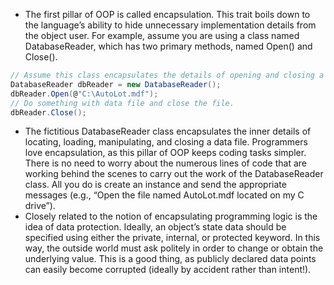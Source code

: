 - The first pillar of OOP is called encapsulation. This trait boils down to the language’s ability to hide unnecessary implementation details from the object user. For example, assume you are using a class named DatabaseReader, which has two primary methods, named Open() and Close().  
```csharp
// Assume this class encapsulates the details of opening and closing a database.  
DatabaseReader dbReader = new DatabaseReader();  
dbReader.Open(@"C:\AutoLot.mdf");  
// Do something with data file and close the file.  
dbReader.Close();  
```
- The fictitious DatabaseReader class encapsulates the inner details of locating, loading, manipulating, and closing a data file. Programmers love encapsulation, as this pillar of OOP keeps coding tasks simpler. There is no need to worry about the numerous lines of code that are working behind the scenes to carry out the work of the DatabaseReader class. All you do is create an instance and send the appropriate messages (e.g., “Open the file named AutoLot.mdf located on my C drive”).  
- Closely related to the notion of encapsulating programming logic is the idea of data protection. Ideally, an object’s state data should be specified using either the private, internal, or protected keyword. In this way, the outside world must ask politely in order to change or obtain the underlying value. This is a good thing, as publicly declared data points can easily become corrupted (ideally by accident rather than intent!).